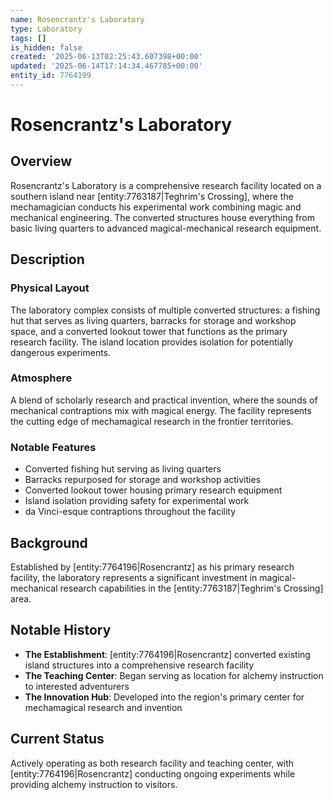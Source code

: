 ```yaml
---
name: Rosencrantz's Laboratory
type: Laboratory
tags: []
is_hidden: false
created: '2025-06-13T02:25:43.607398+00:00'
updated: '2025-06-14T17:14:34.467785+00:00'
entity_id: 7764199
---
```


# Rosencrantz's Laboratory

## Overview
Rosencrantz's Laboratory is a comprehensive research facility located on a southern island near [entity:7763187|Teghrim's Crossing], where the mechamagician conducts his experimental work combining magic and mechanical engineering. The converted structures house everything from basic living quarters to advanced magical-mechanical research equipment.

## Description
### Physical Layout
The laboratory complex consists of multiple converted structures: a fishing hut that serves as living quarters, barracks for storage and workshop space, and a converted lookout tower that functions as the primary research facility. The island location provides isolation for potentially dangerous experiments.

### Atmosphere
A blend of scholarly research and practical invention, where the sounds of mechanical contraptions mix with magical energy. The facility represents the cutting edge of mechamagical research in the frontier territories.

### Notable Features
- Converted fishing hut serving as living quarters
- Barracks repurposed for storage and workshop activities
- Converted lookout tower housing primary research equipment
- Island isolation providing safety for experimental work
- da Vinci-esque contraptions throughout the facility

## Background
Established by [entity:7764196|Rosencrantz] as his primary research facility, the laboratory represents a significant investment in magical-mechanical research capabilities in the [entity:7763187|Teghrim's Crossing] area.

## Notable History
- **The Establishment**: [entity:7764196|Rosencrantz] converted existing island structures into a comprehensive research facility
- **The Teaching Center**: Began serving as location for alchemy instruction to interested adventurers
- **The Innovation Hub**: Developed into the region's primary center for mechamagical research and invention

## Current Status
Actively operating as both research facility and teaching center, with [entity:7764196|Rosencrantz] conducting ongoing experiments while providing alchemy instruction to visitors.